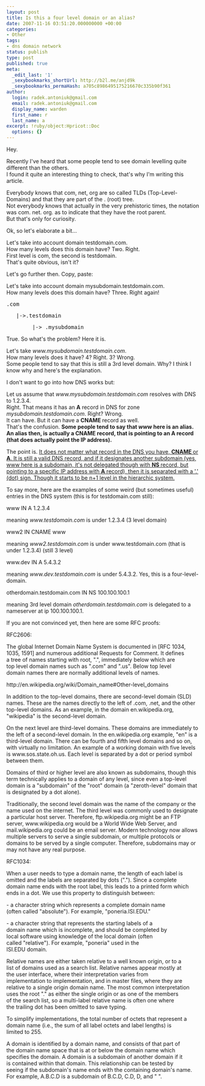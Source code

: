 ```yaml
---
layout: post
title: Is this a four level domain or an alias?
date: 2007-11-16 03:51:20.000000000 +00:00
categories:
- Other
tags:
- dns domain network
status: publish
type: post
published: true
meta:
  _edit_last: '1'
  _sexybookmarks_shortUrl: http://b2l.me/anjd9k
  _sexybookmarks_permaHash: a705c8986495175216670c335b90f361
author:
  login: radek.antoniuk@gmail.com
  email: radek.antoniuk@gmail.com
  display_name: warden
  first_name: r
  last_name: a
excerpt: !ruby/object:Hpricot::Doc
  options: {}
---
```

<p>Hey.</p>
<p>Recently I've heard that some people tend to see domain levelling quite different than the others. <br />I found it quite an interesting thing to check, that's why I'm writing this article.</p>
<p>Everybody knows that com, net, org are so called TLDs (Top-Level-Domains) and that they are part of the . (root) tree.<br />Not everybody knows that actually in the very prehistoric times, the notation was com. net. org. as to indicate that they have the root parent.<br />But that's only for curiosity.</p>
<p>Ok, so let's elaborate a bit...<br />
<!--more--></p>
<p>Let's take into account domain testdomain.com. <br />How many levels does this domain have? Two. Right.<br />First level is com, the second is testdomain.<br />That's quite obvious, isn't it?</p>
<p>Let's go further then. Copy, paste:</p>
<p> Let's take into account domain mysubdomain.testdomain.com. <br /> How many levels does this domain have? Three. Right again!</p>
<pre>.com</pre>
<pre>   |-&gt;.testdomain</pre>
<pre>        |-&gt; .mysubdomain</pre>
<p>True. So what's the problem? Here it is.</p>
<p>Let's take<em> www.mysubdomain.testdomain.com</em>.<br />How many levels does it have? 4? Right. 3? Wrong.<br />Some people tend to say that this is still a 3rd level domain. Why? I think I know why and here's the explanation.</p>
<p>I don't want to go into how DNS works but:</p>
<p>Let us assume that <em>www.mysubdomain.testdomain.com </em>resolves with DNS to 1.2.3.4.<br />Right. That means it has an <strong>A</strong> record in DNS for zone <em>mysubdomain.testdomain.com</em>. Right? Wrong.<br />It can have. But it can have a <strong>CNAME </strong>record as well.<br />That's the confusion. <strong>Some people tend to say that <em>www  </em>here is an alias. An alias then, is actually a CNAME record, that is pointing to an A record (that does actually point the IP address).</strong></p>
<p>The point is. <u>It does not matter what record in the DNS you have, <strong>CNAME </strong>or<strong> A</strong>. It is still a valid DNS record, and if it designates another subdomain (yes, www here is a subdomain, it's not delegated though with <strong>NS </strong>record, but pointing to a specific IP address with <strong>A</strong> record), then it is separated with a '.' (dot) sign. Though it starts to be n+1 level in the hierarchic system.<br /></u></p>
<p>To say more, here are the examples of some weird (but sometimes useful) entries in the DNS system (this is for testdomain.com still):</p>
<div class="code">www         IN A 1.2.3.4</div>
<p>meaning <em>www.testdomain.com</em> is under 1.2.3.4 (3 level domain)</p>
<div class="code">www2 IN CNAME www</div>
<p>meaning <em>www2.testdomain.com</em> is under www.testdomain.com (that is under 1.2.3.4) (still 3 level)</p>
<div class="code">www.dev IN A 5.4.3.2</div>
<p> meaning <em>www.dev.testdomain.com</em> is under 5.4.3.2. Yes, this is a four-level-domain.</p>
<div class="code">otherdomain.testdomain.com IN NS 100.100.100.1</div>
<p>meaning 3rd level domain <em>otherdomain.testdomain.com </em>is delegated to a nameserver at ip 100.100.100.1.</p>
<p>If you are not convinced yet, then here are some RFC proofs:</p>
<p>  RFC2606:<br /> 
<div class="code">The global Internet Domain Name System is documented in [RFC 1034,<br />   1035, 1591] and numerous additional Requests for Comment.  It defines<br />   a tree of names starting with root, ".", immediately below which are<br />   top level domain names such as ".com" and ".us". Below top level<br />   domain names there are normally additional levels of names.</div>
<p>http://en.wikipedia.org/wiki/Domain_name#Other-level_domains</p>
<div class="code">In addition to the top-level domains, there are second-level domain (SLD) names. These are the names directly to the left of .com, .net, and the other top-level domains. As an example, in the domain en.wikipedia.org, "wikipedia" is the second-level domain.</p>
<p>On the next level are third-level domains. These domains are immediately to the left of a second-level domain. In the en.wikipedia.org example, "en" is a third-level domain. There can be fourth and fifth level domains and so on, with virtually no limitation. An example of a working domain with five levels is www.sos.state.oh.us. Each level is separated by a dot or period symbol between them.</p>
<p>Domains of third or higher level are also known as subdomains, though this term technically applies to a domain of any level, since even a top-level domain is a "subdomain" of the "root" domain (a "zeroth-level" domain that is designated by a dot alone).</p>
<p>Traditionally, the second level domain was the name of the company or the name used on the internet. The third level was commonly used to designate a particular host server. Therefore, ftp.wikipedia.org might be an FTP server, www.wikipedia.org would be a World Wide Web Server, and mail.wikipedia.org could be an email server. Modern technology now allows multiple servers to serve a single subdomain, or multiple protocols or domains to be served by a single computer. Therefore, subdomains may or may not have any real purpose.</p></div>
<p>RFC1034:</p>
<div class="code">When a user needs to type a domain name, the length of each label is<br />omitted and the labels are separated by dots (".").  Since a complete<br />domain name ends with the root label, this leads to a printed form which<br />ends in a dot.  We use this property to distinguish between:</p>
<p>   - a character string which represents a complete domain name<br />     (often called "absolute").  For example, "poneria.ISI.EDU."</p>
<p>   - a character string that represents the starting labels of a<br />     domain name which is incomplete, and should be completed by<br />     local software using knowledge of the local domain (often<br />     called "relative").  For example, "poneria" used in the<br />     ISI.EDU domain.</p>
<p>Relative names are either taken relative to a well known origin, or to a<br />list of domains used as a search list.  Relative names appear mostly at<br />the user interface, where their interpretation varies from<br />implementation to implementation, and in master files, where they are<br />relative to a single origin domain name.  The most common interpretation<br />uses the root "." as either the single origin or as one of the members<br />of the search list, so a multi-label relative name is often one where<br />the trailing dot has been omitted to save typing.</p>
<p>To simplify implementations, the total number of octets that represent a<br />domain name (i.e., the sum of all label octets and label lengths) is<br />limited to 255.</p>
<p>A domain is identified by a domain name, and consists of that part of<br />the domain name space that is at or below the domain name which<br />specifies the domain.  A domain is a subdomain of another domain if it<br />is contained within that domain.  This relationship can be tested by<br />seeing if the subdomain's name ends with the containing domain's name.<br />For example, A.B.C.D is a subdomain of B.C.D, C.D, D, and " ".</div>
